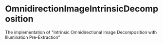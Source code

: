 # OmnidirectionImageIntrinsicDecomposition
The implementation of "Intrinsic Omnidirectional Image Decomposition with Illumination Pre-Extraction"

